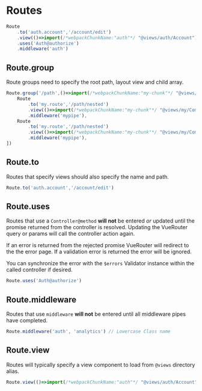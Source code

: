 # Routes

```javascript
Route
    .to('auth.account','/account/edit')
    .view(()=>import(/*webpackChunkName:"auth"*/ "@views/auth/Account"))
    .uses('Auth@authorize')
    .middleware('auth')
```

## Route.group

Route groups need to specify the root path, layout view and child array.

```javascript
Route.group('/path',()=>import(/*webpackChunkName:"my-chunk"*/ "@views/my/Layout"), [
    Route
        .to('my.route','/path/nested')
        .view(()=>import(/*webpackChunkName:"my-chunk"*/ "@views/my/Comp"))
        .middleware('mypipe'),
    Route
        .to('my.route','/path/nested')
        .view(()=>import(/*webpackChunkName:"my-chunk"*/ "@views/my/Comp"))
        .middleware('mypipe'),
])
```

## Route.to

Routes that specify views should also specify the name and path.

```javascript
Route.to('auth.account','/account/edit')
```

## Route.uses

Routes that use a `Controller@method` **will not** be entered _or_ updated until the promise returned from 
the controller is resolved. Updating the VueRouter query or params will call the controller action again.

If an error is returned from the rejected promise VueRouter will redirect to the the error page.
If a validation error is returned the error will be ignored.

You can synchronize the error with the `$errors` Validator 
instance within the called controller if desired.

```javascript
Route.uses('Auth@authorize')
```


## Route.middleware

Routes that use `middleware` **will not** be entered until all middleware pipes have completed.

```javascript
Route.middleware('auth', 'analytics') // Lowercase Class name
```

## Route.view

Routes will typically specify a view component to load from `@views` directory alias.

```javascript
Route.view(()=>import(/*webpackChunkName:"auth"*/ "@views/auth/Account"))
```
